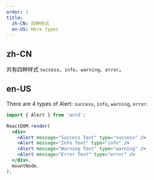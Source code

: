 ```yaml
---
order: 1
title:
  zh-CN: 四种样式
  en-US: More types
---
```


## zh-CN

共有四种样式 `success`、`info`、`warning`、`error`。

## en-US

There are 4 types of Alert: `success`, `info`, `warning`, `error`.

```jsx
import { Alert } from 'antd';

ReactDOM.render(
  <div>
    <Alert message="Success Text" type="success" />
    <Alert message="Info Text" type="info" />
    <Alert message="Warning Text" type="warning" />
    <Alert message="Error Text" type="error" />
  </div>,
  mountNode,
);
```
 